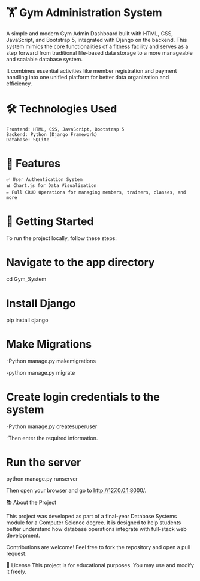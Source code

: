 
# 🏋️ Gym Administration System

A simple and modern Gym Admin Dashboard built with HTML, CSS, JavaScript, and Bootstrap 5, integrated with Django on the backend. This system mimics the core functionalities of a fitness facility and serves as a step forward from traditional file-based data storage to a more manageable and scalable database system.

It combines essential activities like member registration and payment handling into one unified platform for better data organization and efficiency.

# 🛠️ Technologies Used

    Frontend: HTML, CSS, JavaScript, Bootstrap 5
    Backend: Python (Django Framework)
    Database: SQLite

# 🚀 Features

    ✅ User Authentication System
    📊 Chart.js for Data Visualization
    ✏️ Full CRUD Operations for managing members, trainers, classes, and more

# 🧪 Getting Started

To run the project locally, follow these steps:

# Navigate to the app directory
cd Gym_System

# Install Django
pip install django

# Make Migrations
-Python manage.py makemigrations

-python manage.py migrate

# Create login credentials to the system
-Python manage.py createsuperuser

-Then enter the required information.

# Run the server
python manage.py runserver

Then open your browser and go to http://127.0.0.1:8000/.

📚 About the Project

This project was developed as part of a final-year Database Systems module for a Computer Science degree. It is designed to help students better understand how database operations integrate with full-stack web development.

Contributions are welcome! Feel free to fork the repository and open a pull request.

📄 License
This project is for educational purposes. You may use and modify it freely.
